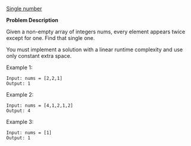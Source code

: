 [Single number](https://leetcode.com/problems/single-number/)

**Problem Description**

Given a non-empty array of integers nums, every element appears twice except for one. Find that single one.

You must implement a solution with a linear runtime complexity and use only constant extra space.


Example 1:

```
Input: nums = [2,2,1]
Output: 1
```

Example 2:

```
Input: nums = [4,1,2,1,2]
Output: 4
```

Example 3:
```
Input: nums = [1]
Output: 1
```
